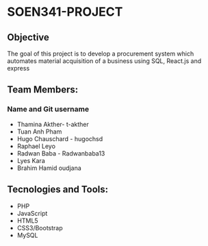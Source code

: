 # SOEN341-PROJECT

## Objective
The goal of this project is to develop a procurement system which automates material acquisition of a business using SQL, React.js and express

## Team Members:
### Name  and Git username
* Thamina Akther- t-akther
* Tuan Anh Pham 
* Hugo Chauschard - hugochsd
* Raphael Leyo
* Radwan Baba - Radwanbaba13
* Lyes Kara
* Brahim Hamid oudjana

## Tecnologies and Tools:

* PHP
* JavaScript
* HTML5
* CSS3/Bootstrap
* MySQL


